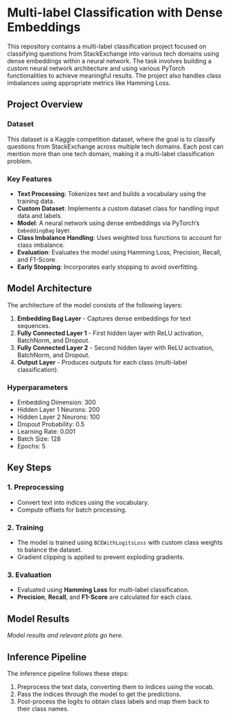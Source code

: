 # Multi-label Classification with Dense Embeddings

This repository contains a multi-label classification project focused on classifying questions from StackExchange into various tech domains using dense embeddings within a neural network. The task involves building a custom neural network architecture and using various PyTorch functionalities to achieve meaningful results. The project also handles class imbalances using appropriate metrics like Hamming Loss.

## Project Overview

### Dataset
This dataset is a Kaggle competition dataset, where the goal is to classify questions from StackExchange across multiple tech domains. Each post can mention more than one tech domain, making it a multi-label classification problem.

### Key Features
- **Text Processing**: Tokenizes text and builds a vocabulary using the training data.
- **Custom Dataset**: Implements a custom dataset class for handling input data and labels.
- **Model**: A neural network using dense embeddings via PyTorch’s `EmbeddingBag` layer.
- **Class Imbalance Handling**: Uses weighted loss functions to account for class imbalance.
- **Evaluation**: Evaluates the model using Hamming Loss, Precision, Recall, and F1-Score.
- **Early Stopping**: Incorporates early stopping to avoid overfitting.

## Model Architecture

The architecture of the model consists of the following layers:

1. **Embedding Bag Layer** - Captures dense embeddings for text sequences.
2. **Fully Connected Layer 1** - First hidden layer with ReLU activation, BatchNorm, and Dropout.
3. **Fully Connected Layer 2** - Second hidden layer with ReLU activation, BatchNorm, and Dropout.
4. **Output Layer** - Produces outputs for each class (multi-label classification).

### Hyperparameters
- Embedding Dimension: 300
- Hidden Layer 1 Neurons: 200
- Hidden Layer 2 Neurons: 100
- Dropout Probability: 0.5
- Learning Rate: 0.001
- Batch Size: 128
- Epochs: 5

## Key Steps

### 1. Preprocessing
- Convert text into indices using the vocabulary.
- Compute offsets for batch processing.

### 2. Training
- The model is trained using `BCEWithLogitsLoss` with custom class weights to balance the dataset.
- Gradient clipping is applied to prevent exploding gradients.

### 3. Evaluation
- Evaluated using **Hamming Loss** for multi-label classification.
- **Precision**, **Recall**, and **F1-Score** are calculated for each class.

## Model Results
_Model results and relevant plots go here._

## Inference Pipeline
The inference pipeline follows these steps:
1. Preprocess the text data, converting them to indices using the vocab.
2. Pass the indices through the model to get the predictions.
3. Post-process the logits to obtain class labels and map them back to their class names.

